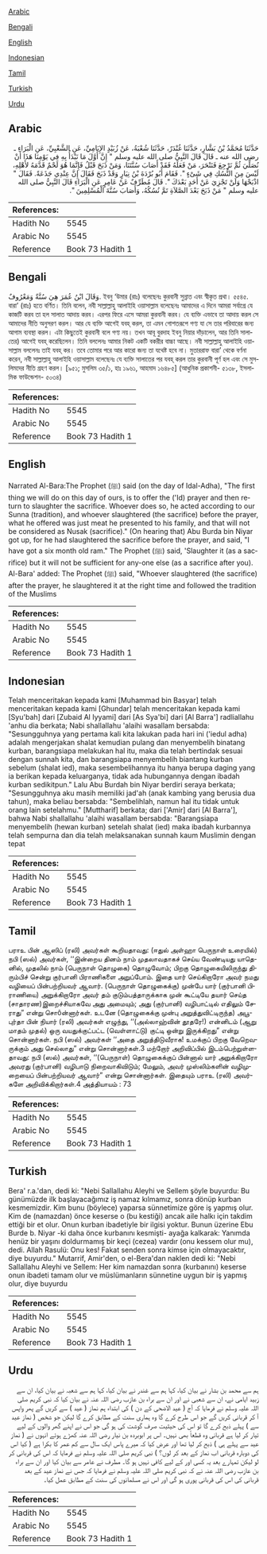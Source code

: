 [Arabic](#arabic)

[Bengali](#bengali)

[English](#english)

[Indonesian](#indonesian)

[Tamil](#tamil)

[Turkish](#turkish)

[Urdu](#urdu)

## Arabic


<div dir="rtl" lang="ar" style={{fontSize:'larger',backgroundColor:'#f8f9fa',padding:20}}>
حَدَّثَنَا مُحَمَّدُ بْنُ بَشَّارٍ، حَدَّثَنَا غُنْدَرٌ، حَدَّثَنَا شُعْبَةُ، عَنْ زُبَيْدٍ الإِيَامِيِّ، عَنِ الشَّعْبِيِّ، عَنِ الْبَرَاءِ ـ رضى الله عنه ـ قَالَ قَالَ النَّبِيُّ صلى الله عليه وسلم ‏"‏ إِنَّ أَوَّلَ مَا نَبْدَأُ بِهِ فِي يَوْمِنَا هَذَا أَنْ نُصَلِّيَ ثُمَّ نَرْجِعَ فَنَنْحَرَ، مَنْ فَعَلَهُ فَقَدْ أَصَابَ سُنَّتَنَا، وَمَنْ ذَبَحَ قَبْلُ فَإِنَّمَا هُوَ لَحْمٌ قَدَّمَهُ لأَهْلِهِ، لَيْسَ مِنَ النُّسُكِ فِي شَىْءٍ ‏"‏‏.‏ فَقَامَ أَبُو بُرْدَةَ بْنُ نِيَارٍ وَقَدْ ذَبَحَ فَقَالَ إِنَّ عِنْدِي جَذَعَةً‏.‏ فَقَالَ ‏"‏ اذْبَحْهَا وَلَنْ تَجْزِيَ عَنْ أَحَدٍ بَعْدَكَ ‏"‏‏.‏ قَالَ مُطَرِّفٌ عَنْ عَامِرٍ عَنِ الْبَرَاءِ قَالَ النَّبِيُّ صلى الله عليه وسلم ‏"‏ مَنْ ذَبَحَ بَعْدَ الصَّلاَةِ تَمَّ نُسُكُهُ، وَأَصَابَ سُنَّةَ الْمُسْلِمِينَ ‏"‏‏.‏
</div>
<div style={{backgroundColor:'#f8f9fa',padding:20, marginBottom: 10}}><table> <thead> <tr> <th>References:</th> <th></th> </tr> </thead> <tbody><tr><td>Hadith No</td><td>5545</td></tr><tr><td>Arabic No</td><td>5545</td></tr><tr><td>Reference</td><td>Book 73 Hadith 1</td></tr></tbody></table></div>

## Bengali


<div dir="ltr" lang="bn" style={{fontSize:'larger',backgroundColor:'#f8f9fa',padding:20}}>
وَقَالَ ابْنُ عُمَرَ هِيَ سُنَّةٌ وَمَعْرُوفٌ. ইবনু ‘উমার (রাঃ) বলেছেনঃ কুরবানী সুন্নাত এবং স্বীকৃত প্রথা। ৫৫৪৫. বারা’ (রাঃ) হতে বর্ণিত। তিনি বলেন, নবী সাল্লাল্লাহু আলাইহি ওয়াসাল্লাম বলেছেনঃ আমাদের এ দিনে আমরা সর্বাগ্রে যে কাজটি করব তা হল সালাত আদায় করব। এরপর ফিরে এসে আমরা কুরবানী করব। যে ব্যক্তি এভাবে তা আদায় করল সে আমাদের নীতি অনুসরণ করল। আর যে ব্যক্তি আগেই যবহ্ করল, তা এমন গোশতরূপে গণ্য যা সে তার পরিবারের জন্য আগাম ব্যবস্থা করল। এটা কিছুতেই কুরবানী বলে গণ্য নয়। তখন আবূ বুরদাহ ইবনু নিয়ার দাঁড়ালেন, আর তিনি সালাতের) আগেই যবহ্ করেছিলেন। তিনি বললেনঃ আমার নিকট একটি বকরীর বাচ্চা আছে। নবী সাল্লাল্লাহু আলাইহি ওয়াসাল্লাম বললেনঃ তাই যবহ্ কর। তবে তোমার পরে আর কারো জন্য তা যথেষ্ট হবে না। মুতাররাফ বারা’ থেকে বর্ণনা করেন, নবী সাল্লাল্লাহু আলাইহি ওয়াসাল্লাম বলেছেনঃ যে ব্যক্তি সালাতের পর যবহ্ করল তার কুরবানী পূর্ণ হল এবং সে মুসলিমদের নীতি গ্রহণ করল। [৯৫১; মুসলিম ৩৫/১, হাঃ ১৯৬১, আহমাদ ১৬৪৮৫] (আধুনিক প্রকাশনী- ৫১৩৮, ইসলামিক ফাউন্ডেশন- ৫০৩৪)
</div>
<div style={{backgroundColor:'#f8f9fa',padding:20, marginBottom: 10}}><table> <thead> <tr> <th>References:</th> <th></th> </tr> </thead> <tbody><tr><td>Hadith No</td><td>5545</td></tr><tr><td>Arabic No</td><td>5545</td></tr><tr><td>Reference</td><td>Book 73 Hadith 1</td></tr></tbody></table></div>

## English


<div dir="ltr" lang="en" style={{fontSize:'larger',backgroundColor:'#f8f9fa',padding:20}}>
Narrated Al-Bara:The Prophet (ﷺ) said (on the day of Idal-Adha), "The first thing we will do on this day of ours, is to offer the ('Id) prayer and then return to slaughter the sacrifice. Whoever does so, he acted according to our Sunna (tradition), and whoever slaughtered (the sacrifice) before the prayer, what he offered was just meat he presented to his family, and that will not be considered as Nusak (sacrifice)." (On hearing that) Abu Burda bin Niyar got up, for he had slaughtered the sacrifice before the prayer, and said, "I have got a six month old ram." The Prophet (ﷺ) said, 'Slaughter it (as a sacrifice) but it will not be sufficient for any-one else (as a sacrifice after you). Al-Bara' added: The Prophet (ﷺ) said, "Whoever slaughtered (the sacrifice) after the prayer, he slaughtered it at the right time and followed the tradition of the Muslims
</div>
<div style={{backgroundColor:'#f8f9fa',padding:20, marginBottom: 10}}><table> <thead> <tr> <th>References:</th> <th></th> </tr> </thead> <tbody><tr><td>Hadith No</td><td>5545</td></tr><tr><td>Arabic No</td><td>5545</td></tr><tr><td>Reference</td><td>Book 73 Hadith 1</td></tr></tbody></table></div>

## Indonesian


<div dir="ltr" lang="id" style={{fontSize:'larger',backgroundColor:'#f8f9fa',padding:20}}>
Telah menceritakan kepada kami [Muhammad bin Basyar] telah menceritakan kepada kami [Ghundar] telah menceritakan kepada kami [Syu'bah] dari [Zubaid Al Iyyami] dari [As Sya'bi] dari [Al Barra'] radliallahu 'anhu dia berkata; Nabi shallallahu 'alaihi wasallam bersabda: "Sesungguhnya yang pertama kali kita lakukan pada hari ini ('iedul adha) adalah mengerjakan shalat kemudian pulang dan menyembelih binatang kurban, barangsiapa melakukan hal itu, maka dia telah bertindak sesuai dengan sunnah kita, dan barangsiapa menyembelih biantang kurban sebelum (shalat ied), maka sesembelihannya itu hanya berupa daging yang ia berikan kepada keluarganya, tidak ada hubungannya dengan ibadah kurban sedikitpun." Lalu Abu Burdah bin Niyar berdiri seraya berkata; "Sesungguhnya aku masih memiliki jad'ah (anak kambing yang berusia dua tahun), maka beliau bersabda: "Sembelihlah, namun hal itu tidak untuk orang lain setelahmu." [Muttharif] berkata; dari ['Amir] dari [Al Barra'], bahwa Nabi shallallahu 'alaihi wasallam bersabda: "Barangsiapa menyembelih (hewan kurban) setelah shalat (ied) maka ibadah kurbannya telah sempurna dan dia telah melaksanakan sunnah kaum Muslimin dengan tepat
</div>
<div style={{backgroundColor:'#f8f9fa',padding:20, marginBottom: 10}}><table> <thead> <tr> <th>References:</th> <th></th> </tr> </thead> <tbody><tr><td>Hadith No</td><td>5545</td></tr><tr><td>Arabic No</td><td>5545</td></tr><tr><td>Reference</td><td>Book 73 Hadith 1</td></tr></tbody></table></div>

## Tamil


<div dir="ltr" lang="ta" style={{fontSize:'larger',backgroundColor:'#f8f9fa',padding:20}}>
பராஉ பின் ஆஸிப் (ரலி) அவர்கள் கூறியதாவது: (ஈதுல் அள்ஹா பெருநாள் உரையில்) நபி (ஸல்) அவர்கள், ‘‘இன்றைய தினம் நாம் முதலாவதாகச் செய்ய வேண்டியது யாதெனில், முதலில் நாம் (பெருநாள் தொழுகை) தொழுவோம்; பிறகு தொழுகையிலிருந்து திரும்பிச் சென்று குர்பானி பிராணிகளை அறுப்போம். இதை யார் செய்கிறாரோ அவர் நமது வழியைப் பின்பற்றியவர் ஆவார். (பெருநாள் தொழுகைக்கு) முன்பே யார் (குர்பானி பிராணியை) அறுக்கிறாரோ அவர் தம் குடும்பத்தாருக்காக முன் கூட்டியே தயார் செய்த (சாதாரண)இறைச்சியாகவே அது அமையும்; அது (குர்பானி) வழிபாட்டில் எதிலும் சேராது” என்று சொôன்னார்கள். உடனே (தொழுகைக்கு முன்பு அறுத்துவிட்டிருந்த) அபூபுர்தா பின் நியார் (ரலி) அவர்கள் எழுந்து, ‘‘(அல்லாஹ்வின் தூதரே!) என்னிடம் (ஆறு மாதம் முதல்) ஒரு வயதுக்குட்பட்ட (வெள்ளாட்டு) குட்டி ஒன்று இருக்கிறது” என்று சொன்னார்கள். நபி (ஸல்) அவர்கள் ‘‘அதை அறுத்திடுவீராக! உமக்குப் பிறகு வேறெவருக்கும் அது செல்லாது” என்று சொன்னார்கள்.3 மற்றோர் அறிவிப்பில் இடம்பெற்றுள்ளதாவது: நபி (ஸல்) அவர்கள், ‘‘(பெருநாள்) தொழுகைக்குப் பின்னால் யார் அறுக்கிறாரோ அவரது (குர்பானி) வழிபாடு நிறைவாகிவிடும்; மேலும், அவர் முஸ்லிம்களின் வழிமுறையைப் பின்பற்றியவர் ஆவார்” என்று சொன்னார்கள். இதையும் பராஉ (ரலி) அவர்களே அறிவிக்கிறார்கள்.4 அத்தியாயம் : 73
</div>
<div style={{backgroundColor:'#f8f9fa',padding:20, marginBottom: 10}}><table> <thead> <tr> <th>References:</th> <th></th> </tr> </thead> <tbody><tr><td>Hadith No</td><td>5545</td></tr><tr><td>Arabic No</td><td>5545</td></tr><tr><td>Reference</td><td>Book 73 Hadith 1</td></tr></tbody></table></div>

## Turkish


<div dir="ltr" lang="tr" style={{fontSize:'larger',backgroundColor:'#f8f9fa',padding:20}}>
Bera' r.a.'dan, dedi ki: "Nebi Sallallahu Aleyhi ve Sellem şöyle buyurdu: Bu günümüzde ilk başlayacağımız iş namaz kılmamız, sonra dönüp kurban kesmemizdir. Kim bunu (böylece) yaparsa sünnetimize göre iş yapmış olur. Kim de (namazdan) önce keserse o (bu kestiği) ancak aile halkı için takdim ettiği bir et olur. Onun kurban ibadetiyle bir ilgisi yoktur. Bunun üzerine Ebu Burde b. Niyar -ki daha önce kurbanını kesmişti- ayağa kalkarak: Yanımda henüz bir yaşını doldurmamış bir keçi (cezea) vardır (onu kessem olur mu), dedi. Allah Rasulü: Onu kes! Fakat senden sonra kimse için olmayacaktır, diye buyurdu." Mutarrif, Amir'den, o el-Bera'dan naklen dedi ki: "Nebi Sallallahu Aleyhi ve Sellem: Her kim namazdan sonra (kurbanını) keserse onun ibadeti tamam olur ve müslümanların sünnetine uygun bir iş yapmış olur, diye buyurdu
</div>
<div style={{backgroundColor:'#f8f9fa',padding:20, marginBottom: 10}}><table> <thead> <tr> <th>References:</th> <th></th> </tr> </thead> <tbody><tr><td>Hadith No</td><td>5545</td></tr><tr><td>Arabic No</td><td>5545</td></tr><tr><td>Reference</td><td>Book 73 Hadith 1</td></tr></tbody></table></div>

## Urdu


<div dir="rtl" lang="ur" style={{fontSize:'larger',backgroundColor:'#f8f9fa',padding:20}}>
ہم سے محمد بن بشار نے بیان کیا، کہا ہم سے غندر نے بیان کیا، کہا ہم سے شعبہ نے بیان کیا، ان سے زبید ایامی نے، ان سے شعبی نے اور ان سے براء بن عازب رضی اللہ عنہ نے بیان کیا کہ نبی کریم صلی اللہ علیہ وسلم نے فرمایا کہ آج ( عید الاضحی کے دن ) کی ابتداء ہم نماز ( عید ) سے کریں گے پھر واپس آ کر قربانی کریں گے جو اس طرح کرے گا وہ ہماری سنت کے مطابق کرے گا لیکن جو شخص ( نماز عید سے ) پہلے ذبح کرے گا تو اس کی حیثیت صرف گوشت کی ہو گی جو اس نے اپنے گھر والوں کے لیے تیار کر لیا ہے قربانی وہ قطعاً بھی نہیں۔ اس پر ابوبردہ بن نیار رضی اللہ عنہ کھڑے ہوئے انہوں نے ( نماز عید سے پہلے ہی ) ذبح کر لیا تھا اور عرض کیا کہ میرے پاس ایک سال سے کم عمر کا بکرا ہے ( کیا اس کی دوبارہ قربانی اب نماز کے بعد کر لوں؟ ) نبی کریم صلی اللہ علیہ وسلم نے فرمایا کہ اس کی قربانی کر لو لیکن تمہارے بعد یہ کسی اور کے لیے کافی نہیں ہو گا۔ مطرف نے عامر سے بیان کیا اور ان سے براء بن عازب رضی اللہ عنہ نے کہ نبی کریم صلی اللہ علیہ وسلم نے فرمایا کہ جس نے نماز عید کے بعد قربانی کی اس کی قربانی پوری ہو گی اور اس نے مسلمانوں کی سنت کے مطابق عمل کیا۔
</div>
<div style={{backgroundColor:'#f8f9fa',padding:20, marginBottom: 10}}><table> <thead> <tr> <th>References:</th> <th></th> </tr> </thead> <tbody><tr><td>Hadith No</td><td>5545</td></tr><tr><td>Arabic No</td><td>5545</td></tr><tr><td>Reference</td><td>Book 73 Hadith 1</td></tr></tbody></table></div>